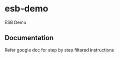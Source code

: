 # esb-demo
ESB Demo

Documentation
-------------
Refer google doc for step by step filtered instructions
